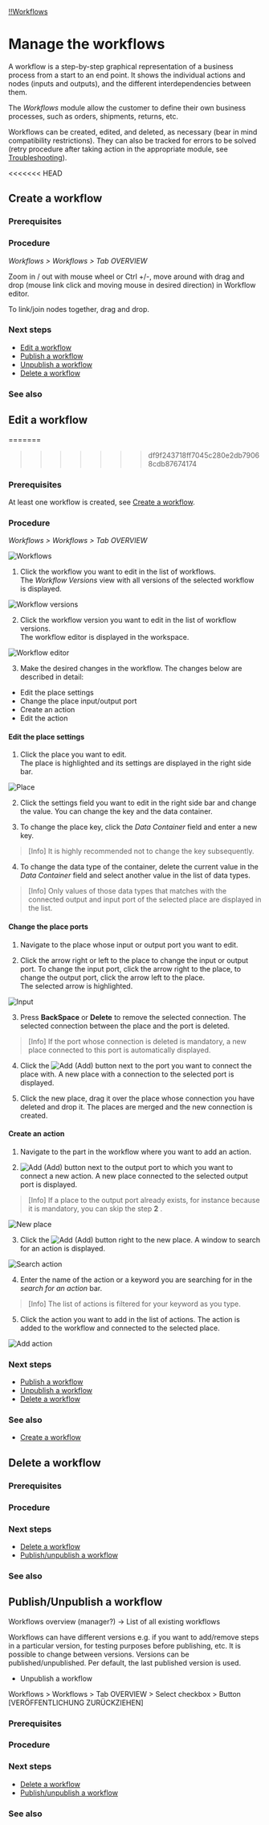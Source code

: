 [!!Workflows](Workflows)

# Manage the workflows

A workflow is a step-by-step graphical representation of a business process from a start to an end point. It shows the individual actions and nodes (inputs and outputs), and the different interdependencies between them.

The *Workflows* module allow the customer to define  their own business processes, such as orders, shipments, returns, etc.

Workflows can be created, edited, and deleted, as necessary (bear in mind compatibility restrictions). They can also be tracked for errors to be solved (retry procedure after taking action in the appropriate module, see [Troubleshooting](#to-be-completed)).  

<<<<<<< HEAD
## Create a workflow

### Prerequisites

### Procedure

*Workflows > Workflows > Tab OVERVIEW*

Zoom in / out with mouse wheel or Ctrl +/-, move around with drag and drop (mouse link click and moving mouse in desired direction) in Workflow editor.

To link/join nodes together, drag and drop.

### Next steps

- [Edit a workflow](#edit-a-workflow)
- [Publish a workflow](#publish-a-workflow)
- [Unpublish a workflow](#unpublish-a-workflow)
- [Delete a workflow](#delete-a-workflow)

### See also



## Edit a workflow
=======

>>>>>>> df9f243718ff7045c280e2db79068cdb87674174

### Prerequisites

At least one workflow is created, see [Create a workflow](#create-a-workflow).

### Procedure

*Workflows > Workflows > Tab OVERVIEW*

![Workflows](/Assets/Screenshots/Workflows/Workflows/Workflows.png "[Workflows]")

1. Click the workflow you want to edit in the list of workflows.   
  The *Workflow Versions* view with all versions of the selected workflow is displayed.

  ![Workflow versions](/Assets/Screenshots/Workflows/Workflows/WorkflowVersions.png "[Workflow versions]")

2. Click the workflow version you want to edit in the list of workflow versions.  
The workflow editor is displayed in the workspace.

  ![Workflow editor](/Assets/Screenshots/Workflows/Workflows/WorkflowEditor.png "[Workflow editor]")

3. Make the desired changes in the workflow. The changes below are described in detail:
  - Edit the place settings
  - Change the place input/output port
  - Create an action
  - Edit the action


#### Edit the place settings

1. Click the place you want to edit.  
  The place is highlighted and its settings are displayed in the right side bar.

  ![Place](/Assets/Screenshots/Workflows/Workflows/Place.png "[Place]")

2. Click the settings field you want to edit in the right side bar and change the value. You can change the key and the data container.

3. To change the place key, click the *Data Container* field and enter a new key.

  > [Info] It is highly recommended not to change the key subsequently.

4. To change the data type of the container, delete the current value in the *Data Container* field and select another value in the list of data types.

  > [Info] Only values of those data types that matches with the connected output and input port of the selected place are displayed in the list.     


#### Change the place ports

1. Navigate to the place whose input or output port you want to edit.  

2. Click the arrow right or left to the place to change the input or output port. To change the input port, click the arrow right to the place, to change the output port, click the arrow left to the place.   
The selected arrow is highlighted.

  ![Input](/Assets/Screenshots/Workflows/Workflows/ArrowInput.png "[Input]")

3. Press **BackSpace** or **Delete** to remove the selected connection.
  The selected connection between the place and the port is deleted.

  > [Info] If the port whose connection is deleted is mandatory, a new place connected to this port is automatically displayed.

4. Click the ![Add](/Assets/Icons/Plus04.png "[Add]") (Add) button next to the port you want to connect the place with.
  A new place with a connection to the selected port is displayed.

5. Click the new place, drag it over the place whose connection you have deleted and drop it.
  The places are merged and the new connection is created.


#### Create an action

1. Navigate to the part in the workflow where you want to add an action.  

2. ![Add](/Assets/Icons/Plus04.png "[Add]") (Add) button next to the output port to which you want to connect a new action.
A new place connected to the selected output port is displayed.

  > [Info] If a place to the output port already exists, for instance because it is mandatory, you can skip the step **2**                                                                 .

  ![New place](/Assets/Screenshots/Workflows/Workflows/NewPlace.png "[New place]")

3. Click the ![Add](/Assets/Icons/Plus04.png "[Add]") (Add) button right to the new place.
  A window to search for an action is displayed.

  ![Search action](/Assets/Screenshots/Workflows/Workflows/SearchAction.png "[Search action]")

4. Enter the name of the action or a keyword you are searching for in the *search for an action* bar.

  > [Info] The list of actions is filtered for your keyword as you type.

5. Click the action you want to add in the list of actions.
  The action is added to the workflow and connected to the selected place.

  ![Add action](/Assets/Screenshots/Workflows/Workflows/AddAction.png "[Add action]")


### Next steps

- [Publish a workflow](#publish-a-workflow)
- [Unpublish a workflow](#unpublish-a-workflow)
- [Delete a workflow](#delete-a-workflow)

### See also

- [Create a workflow](#create-a-workflow)


## Delete a workflow

### Prerequisites

### Procedure

### Next steps

- [Delete a workflow](#delete-a-workflow)
- [Publish/unpublish a workflow](#publish-unpublish-a-workflow)

### See also



## Publish/Unpublish a workflow

Workflows overview (manager?) -> List of all existing workflows

Workflows can have different versions e.g. if you want to add/remove steps in a particular version, for testing purposes before publishing, etc. It is possible to change between versions. Versions can be published/unpublished. Per default, the last published version is used.


- Unpublish a workflow

Workflows > Workflows > Tab OVERVIEW > Select checkbox > Button [VERÖFFENTLICHUNG ZURÜCKZIEHEN]

### Prerequisites

### Procedure

### Next steps

- [Delete a workflow](#delete-a-workflow)
- [Publish/unpublish a workflow](#publish-unpublish-a-workflow)

### See also
